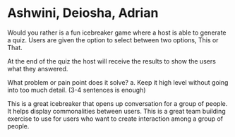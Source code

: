 # Ashwini, Deiosha, Adrian

Would you rather is a fun icebreaker game where a host is able to generate a quiz. Users are given the option to select between two options, This or That.

At the end of the quiz the host will receive the results to show the users what they answered.

What problem or pain point does it solve? a. Keep it high level without going into too much detail. (3-4 sentences is enough)

This is a great icebreaker that opens up conversation for a group of people. It helps display commonalities between users. This is a great team building exercise to use for users who want to create interaction among a group of people.
